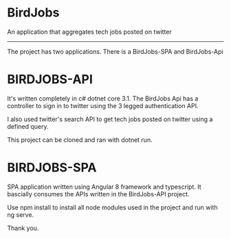 # BirdJobs
An application that aggregates tech jobs posted on twitter

----------------------------------------------
The project has two applications. There is a BirdJobs-SPA and BirdJobs-Api

# **BIRDJOBS-API**
 It's written completely in c# dotnet core 3.1. The BirdJobs Api has a controller to sign in to twitter using the 3 legged authentication API.
 
 I also used twitter's search API to get tech jobs posted on twitter using a defined query.
 
 This project can be cloned and ran with dotnet run.
 
 # **BIRDJOBS-SPA**
 SPA application written using Angular 8 framework and typescript. It bascially consumes the APIs written in the BirdJobs-API project.
 
 Use npm install to install all node modules used in the project and run with ng serve.
 
 Thank you.
 

